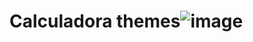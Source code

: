 # Calculadora themes![image](https://user-images.githubusercontent.com/92757635/181366754-06d9f41d-8c8d-4dbf-9f3e-8b80521aae9f.png)
